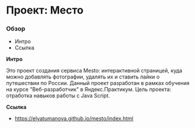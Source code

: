 # Проект: Место

### Обзор

* Интро
* Ссылка

**Интро**

Это проект создания сервиса Mesto: интерактивной страницей, куда можно добавлять фотографии, удалять их и ставить лайки о путешествии по России.
Данный проект разработан в рамках обучения на курсе "Веб-разработчик" в Яндекс.Практикум.
Цель проекта: отработка навыков работы с Java Script.

**Ссылка**

* https://elyatumanova.github.io/mesto/index.html